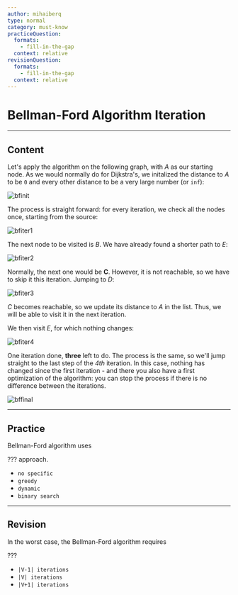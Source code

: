 ```yaml
---
author: mihaiberq
type: normal
category: must-know
practiceQuestion:
  formats:
    - fill-in-the-gap
  context: relative
revisionQuestion:
  formats:
    - fill-in-the-gap
  context: relative
---
```


# Bellman-Ford Algorithm Iteration


---

## Content

Let's apply the algorithm on the following graph, with *A* as our starting node. As we would normally do for Dijkstra's, we initalized the distance to *A* to be `0` and every other distance to be a very large number (or `inf`):

![bfinit](https://img.enkipro.com/1f144ac123593085cd818fca3f951cf2.png)

The process is straight forward: for every iteration, we check all the nodes once, starting from the source:

![bfiter1](https://img.enkipro.com/b38071326beb2f213407fe1691ee8be3.png)

The next node to be visited is *B*. We have already found a shorter path to *E*:

![bfiter2](https://img.enkipro.com/1628a596cafc16b0276072d21af9627b.png)

Normally, the next one would be **C**. However, it is not reachable, so we have to skip it this iteration. Jumping to *D*:

![bfiter3](https://img.enkipro.com/4e3c79709e232991387e048bcfb107b9.png)

*C* becomes reachable, so we update its distance to *A* in the list. Thus, we will be able to visit it in the next iteration.

We then visit *E*, for which nothing changes:

![bfiter4](https://img.enkipro.com/5708c4771b7c976a970b830bfb4bce3d.png)

One iteration done, **three** left to do. The process is the same, so we'll jump straight to the last step of the *4th* iteration. In this case, nothing has changed since the first iteration - and there you also have a first optimization of the algorithm: you can stop the process if there is no difference between the iterations.

![bffinal](https://img.enkipro.com/b39ba15d408b654521950502fb5a6e49.png)


---

## Practice

Bellman-Ford algorithm uses

??? approach.

- `no specific`
- `greedy`
- `dynamic`
- `binary search`


---

## Revision

In the worst case, the Bellman-Ford algorithm requires

???

- `|V-1| iterations`
- `|V| iterations`
- `|V+1| iterations`
